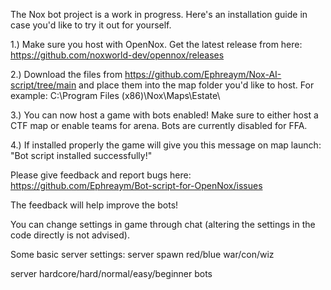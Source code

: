The Nox bot project is a work in progress. Here's an installation guide in case you'd like to try it out for yourself.

1.) Make sure you host with OpenNox. Get the latest release from here: https://github.com/noxworld-dev/opennox/releases

2.) Download the files from https://github.com/Ephreaym/Nox-AI-script/tree/main and place them into the map folder you'd like to host. For example: C:\Program Files (x86)\Nox\Maps\Estate\

3.) You can now host a game with bots enabled! Make sure to either host a CTF map or enable teams for arena. Bots are currently disabled for FFA.

4.) If installed properly the game will give you this message on map launch: "Bot script installed successfully!"

Please give feedback and report bugs here: https://github.com/Ephreaym/Bot-script-for-OpenNox/issues

The feedback will help improve the bots!

You can change settings in game through chat (altering the settings in the code directly is not advised).

Some basic server settings:
server spawn red/blue war/con/wiz

server hardcore/hard/normal/easy/beginner bots
